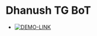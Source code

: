 # Dhanush TG BoT

* [![DEMO-LINK](https://img.shields.io/static/v1?label=Deno=blue)](https://telegram.dog/EvaMariaDevs)
